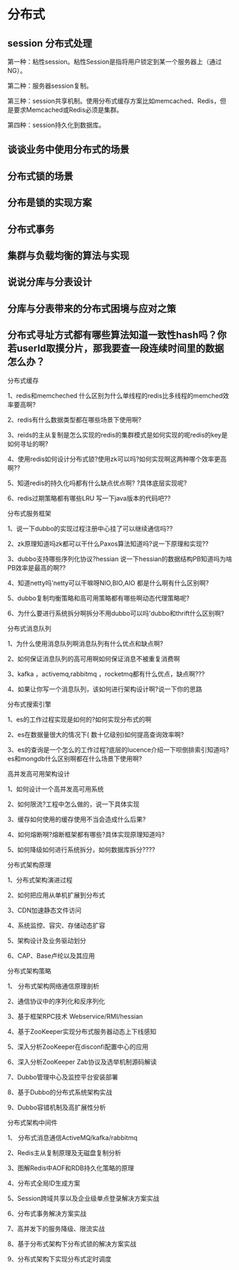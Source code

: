 # 分布式

## session 分布式处理

第一种：粘性session。粘性Session是指将用户锁定到某一个服务器上（通过NG）。

第二种：服务器session复制。

第三种：session共享机制。使用分布式缓存方案比如memcached、Redis，但是要求Memcached或Redis必须是集群。

第四种：session持久化到数据库。

## 谈谈业务中使用分布式的场景

## 分布式锁的场景

## 分布是锁的实现方案

## 分布式事务

## 集群与负载均衡的算法与实现

## 说说分库与分表设计

## 分库与分表带来的分布式困境与应对之策

## 分布式寻址方式都有哪些算法知道一致性hash吗？你若userId取摸分片，那我要查一段连续时间里的数据怎么办？

分布式缓存

1、redis和memcheched 什么区别为什么单线程的redis比多线程的memched效率要高啊?

2、redis有什么数据类型都在哪些场景下使用啊?

3、reids的主从复制是怎么实现的redis的集群模式是如何实现的呢redis的key是如何寻址的啊?

4、使用redis如何设计分布式锁?使用zk可以吗?如何实现啊这两种哪个效率更高啊??

5、知道redis的持久化吗都有什么缺点优点啊? ?具体底层实现呢?

6、redis过期策略都有哪些LRU 写一下java版本的代码吧??

分布式服务框架

1、说一下dubbo的实现过程注册中心挂了可以继续通信吗??

2、zk原理知道吗zk都可以干什么Paxos算法知道吗?说一下原理和实现??

3、dubbo支持哪些序列化协议?hessian 说一下hessian的数据结构PB知道吗为啥PB效率是最高的啊??

4、知道netty吗'netty可以干嘛呀NIO,BIO,AIO 都是什么啊有什么区别啊?

5、dubbo复制均衡策略和高可用策略都有哪些啊动态代理策略呢?

6、为什么要进行系统拆分啊拆分不用dubbo可以吗'dubbo和thrift什么区别啊?

分布式消息队列

1、为什么使用消息队列啊消息队列有什么优点和缺点啊?

2、如何保证消息队列的高可用啊如何保证消息不被重复消费啊

3、kafka ，activemq,rabbitmq ，rocketmq都有什么优点，缺点啊???

4、如果让你写一个消息队列，该如何进行架构设计啊?说一下你的思路

分布式搜索引擎

1、es的工作过程实现是如何的?如何实现分布式的啊

2、es在数据量很大的情况下( 数十亿级别)如何提高查询效率啊?

3、es的查询是一个怎么的工作过程?底层的lucence介绍一下呗倒排索引知道吗?es和mongdb什么区别啊都在什么场景下使用啊?

高并发高可用架构设计

1、如何设计一个高并发高可用系统

2、如何限流?工程中怎么做的，说一下具体实现

3、缓存如何使用的缓存使用不当会造成什么后果?

4、如何熔断啊?熔断框架都有哪些?具体实现原理知道吗?

5、如何降级如何进行系统拆分，如何数据库拆分????

分布式架构原理

1、分布式架构演进过程

2、如何把应用从单机扩展到分布式

3、CDN加速静态文件访问

4、系统监控、容灾、存储动态扩容

5、架构设计及业务驱动划分

6、CAP、Base卢纶以及其应用

分布式架构策略

1、 分布式架构网络通信原理剖析

2、通信协议中的序列化和反序列化

3、基于框架RPC技术 Webservice/RMI/hessian

4、基于ZooKeeper实现分布式服务器动态上下线感知

5、深入分析ZooKeeper在disconfi配置中心的应用

6、深入分析ZooKeeper Zab协议及选举机制源码解读

7、Dubbo管理中心及监控平台安装部署

8、基于Dubbo的分布式系统架构实战

9、Dubbo容错机制及高扩展性分析

分布式架构中间件

1、 分布式消息通信ActiveMQ/kafka/rabbitmq

2、Redis主从复制原理及无磁盘复制分析

3、图解Redis中AOF和RDB持久化策略的原理

4、分布式全局ID生成方案

5、Session跨域共享以及企业级单点登录解决方案实战

6、分布式事务解决方案实战

7、高并发下的服务降级、限流实战

8、基于分布式架构下分布式锁的解决方案实战

9、分布式架构下实现分布式定时调度